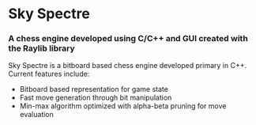 # Sky Spectre
### A chess engine developed using C/C++ and GUI created with the Raylib library

Sky Spectre is a bitboard based chess engine developed primary in C++. Current features include:
- Bitboard based representation for game state
- Fast move generation through bit manipulation
- Min-max algorithm optimized with alpha-beta pruning for move evaluation
